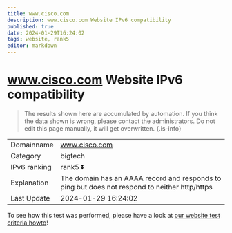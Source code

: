 ```yaml
---
title: www.cisco.com
description: www.cisco.com Website IPv6 compatibility
published: true
date: 2024-01-29T16:24:02
tags: website, rank5
editor: markdown
---
```


# www.cisco.com Website IPv6 compatibility

> The results shown here are accumulated by automation. If you think the data shown is wrong, please contact the administrators. 
> Do not edit this page manually, it will get overwritten.
{.is-info}


|   |   |
| - | - |
| Domainname | www.cisco.com
| Category | bigtech |
| IPv6 ranking | rank5 :arrow_double_down: |
| Explanation | The domain has an AAAA record and responds to ping but does not respond to neither http/https |
| Last Update | 2024-01-29 16:24:02 |

To see how this test was performed, please have a look at [our website test criteria howto](/howto/testcriteria/website)!

